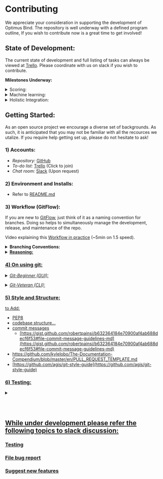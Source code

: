 # Contributing
We appreciate your consideration in supporting the development of Optimus Bind. The repository is well underway with a defined program outline, If you wish to contribute now is a great time to get involved!

## State of Development:
The current state of development and full listing of tasks can always be viewed at [Trello](https://trello.com/invite/b/V94BBx1d/4550ff50fe61eb27b8d304da57b00fe8/optimus-bind). Please coordinate with us on slack if you wish to contribute.

<strong>Milestones Underway:</strong>
<details>
<summary>Scoring:</summary>

-  IAlign.pl and ISAlign.pl first drafts are being finished up.
-  work on PSI-Blast and MSA is in progress!
    <img src="https://lh3.googleusercontent.com/Yl9t4Qm6OU5cUxEEDBkifFS3pSrJe73Kk_oLAfhPB99GxBd1KaSOSjo9c-bv-O-8kmi5DYyCCNoKGXh5NGaRfCzq6JrSK3YhfMHpI3KLYO-Lcd-AvNlTN1H-o7lxBqGa5wQ_BimykjymOLeUygJWYmew1OJ0AuprrLyfdazKZuhmYwKn2Z9JC-7f26N-LNYgaS-5Oa54J9C8N25dQWj7-kXjF5Cb0XwmgWJr4ceMlv8K2RH_3IIfaIiQSG2aj4ViigcHLrN7hd9BT4ZtMW5fWKHqTK1kinWa2YuSnJcmys6urgWEmjxb1XMo5YkBdquvKkYyUjTE-ckgHNh4uGhk4gjXWAHxWgo9Lir0KzRMRuzQw5Cy6DcfDf8aIosOebm0bFdFrK-3M4bETHZ1EPKKEh1fEPPpEVSpa2znHf9cpY0zEm7XjG7o-tVXw1GREqYg8HUBjNG3PY2fZaIP2QCuRb1e--UC9KVK13CosHqH4B5yi1uaiPyIbRDHjBO3XoCrEB7brNvNJTGvZpgiSgZ3Gy3_h2N8Xojk4tTwYmsHW4YydfDt6jNLhgBzWmmSJuCWyfYU_xi-J_78xG2LZpijTPlsPKGcG47bGnNant9ArlUJiA008DT9OH1pknzrGzxQYCp2QBJVa-IkeBH-fL2b9cnWudDaBbsFqQQ0T2I0-myFcwx1DR2S5HAMDDJ0GKhmqk1_5nBbop6xjyYj5uRIxNF0=w1420-h966-no"> 
</details>

<details>
<summary> Machine learning:</summary>

- Scoring required first…
</details>

<details>
<summary> Holistic Integration:</summary>

-   Testing is in its infancy
-   Check 3rd party requirements
-   Code cleanup (just revising and reviewing)
</details>

## Getting Started:
As an open source project we encourage a diverse set of backgrounds. As such, it is anticipated that you may not be familiar with all the recources we utalize. If you require help getting set up, please do not hesitate to ask!

###  1) Accounts:
- *Repository:*  [GitHub](https://github.com/tcardlab/optimus_bind_sample)
- *To-do list:*  [Trello](https://trello.com/invite/b/V94BBx1d/4550ff50fe61eb27b8d304da57b00fe8/optimus-bind) (Click to join)
- *Chat room:*  [Slack](https://bioscienceclub.slack.com/messages/CHK7D10MN/details/) (Upon request)

### 2) Environment and Installs:
- Refer to [README.md](https://github.com/tcardlab/optimus_bind_sample#installing)

### 3) Workflow (GitFlow): 
If you are new to [GitFlow](https://www.youtube.com/watch?v=aJnFGMclhU8&t=194), just think of it as a naming convention for branches. Doing so helps to simultaneously manage the development, release, and maintenance of the repo. 

Video explaining this [Workflow in practice](https://www.youtube.com/watch?v=Lj_jAFwofLs) (~5min on 1.5 speed).

<details>
<summary><strong>Branching Conventions:</strong></summary>

*Core branches:* `master & develop` (do not commit to or duplicate these)

*Work branches:* `branchType/your-branch-title` (branchtypes blow)

<u>Master branches<u>
- `develop`
- `hotfix/... `

<u>Develop branches:<u>
 - `feature/... `
 - `bugfix/... `
-  `release/...`
<br></details>

<details>
<summary><strong>Reasoning:</strong></summary>

- Explicit/extensive workflow yields consistent practice & organized contributions  
- Highly segmented developement lends itself to well organized feature branches
- Not dependant upon the rapid development of continuous integration
</details>

### 4) On using git:
<details>
<summary><i>Git-Beginner (GUI):</i></summary>

If you have no git/gitflow experience and just want to get to work:
- [Github Desktop](https://desktop.github.com/)
	- [Setup](https://help.github.com/en/desktop/getting-started-with-github-desktop/setting-up-github-desktop)
	- The program itself is inherently directive, very easy to pick up.
- [Sourcetree](https://www.sourcetreeapp.com/)
	- [gitflow-intro](https://medium.com/@budioktaviyans/how-to-make-a-git-flow-using-sourcetree-20ab77fe6813)

As a beginner, there is no need to concern yourself with the specifics of GitFlow, just the proper nameing conventions.

Fork 
https://github.com/tcardlab/optimus_bind_sample/fork

<br></details>

<details>  
<summary><i>Git-Veteran (CLI):</i></summary>

If you are new to command line git, review [here](https://dont-be-afraid-to-commit.readthedocs.io/en/latest/git/commandlinegit.html).
<h4>Feature Contribution:</h4>

Join as a contributor or [fork](https://github.com/tcardlab/optimus_bind_sample/fork).
```
0) Clone approriate repo and enter directory

1) Open [develop] branch
    $ git checkout develop  
    
2) Create new branch off [develop] (-b)
   Use one branch per feature / fix
    $ git checkout -b feature/your-branch-name

3) Commit changes in relavent chunks as work proceeds 
    $ git commit -am 'short commit description'

4) Share code online
    $ git push origin your-branch-name

5) Submit changes (Performed on GitHub)
  # If Contributor:
    Submit pull request to [develop] branch
	
  # If Forked:
    Submit pull request of [your-branch-name] 
    to original repo at [develop]
```
[NOTE: Commits may occur after pull request](https://help.github.com/en/articles/committing-changes-to-a-pull-request-branch-created-from-a-fork). After code review, if changes need to be made, the pull request will automatically update with new commits. If you are to clone a forked directory, make sure you clone to a different directory than where you keep the origional clone.

[GitFlow extensions](https://danielkummer.github.io/git-flow-cheatsheet/) may provide useful for anything more complex. Primarily in regaurd to more complex branch managment and releases. 
(Extensions currently maintained at: [gitflow-avh](https://github.com/petervanderdoes/gitflow-avh))
<br></details>

### 5) Style and Structure:

to Add:
- PEP8
- codebase structure...
- commit messages
	- [https://gist.github.com/robertpainsi/b632364184e70900af4ab688decf6f53#file-commit-message-guidelines-md](https://gist.github.com/robertpainsi/b632364184e70900af4ab688decf6f53#file-commit-message-guidelines-md)
- https://github.com/kylelobo/The-Documentation-Compendium/blob/master/en/PULL_REQUEST_TEMPLATE.md
- [https://github.com/agis/git-style-guide](https://github.com/agis/git-style-guide)

### 6) Testing:
<details>
<summary></summary>
IDK... reffer to read me.~
lol
<br></details>


<br><br>
## While under development please refer the following topics to slack discussion:
### Testing
### File bug report
### Suggest new features
